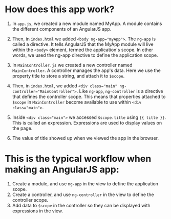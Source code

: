 # How does this app work?

1. In ```app.js```, we created a new module named MyApp. A module contains the different components of an AngularJS app.

2. Then, in ```index.html``` we added ```<body ng-app="myApp">```. The ```ng-app``` is called a directive. It tells AngularJS that the MyApp module will live within the ```<body>``` element, termed the application's scope. In other words, we used the ng-app directive to define the application scope.

3. In ```MainController.js``` we created a new controller named ```MainController```. A controller manages the app's data. Here we use the property title to store a string, and attach it to ```$scope```.

4. Then, in ```index.html```, we added ```<div class="main" ng-controller="MainController">```. Like ```ng-app```, ```ng-controller``` is a directive that defines the controller scope. This means that properties attached to ```$scope``` in ```MainController``` become available to use within ```<div class="main">```.

5. Inside ```<div class="main">``` we accessed ```$scope.title``` using ```{{ title }}```. This is called an expression. Expressions are used to display values on the page.

6. The value of title showed up when we viewed the app in the browser.

# This is the typical workflow when making an AngularJS app:

1. Create a module, and use ```ng-app``` in the view to define the application scope.
2. Create a controller, and use ```ng-controller``` in the view to define the controller scope.
3. Add data to ```$scope``` in the controller so they can be displayed with expressions in the view.
